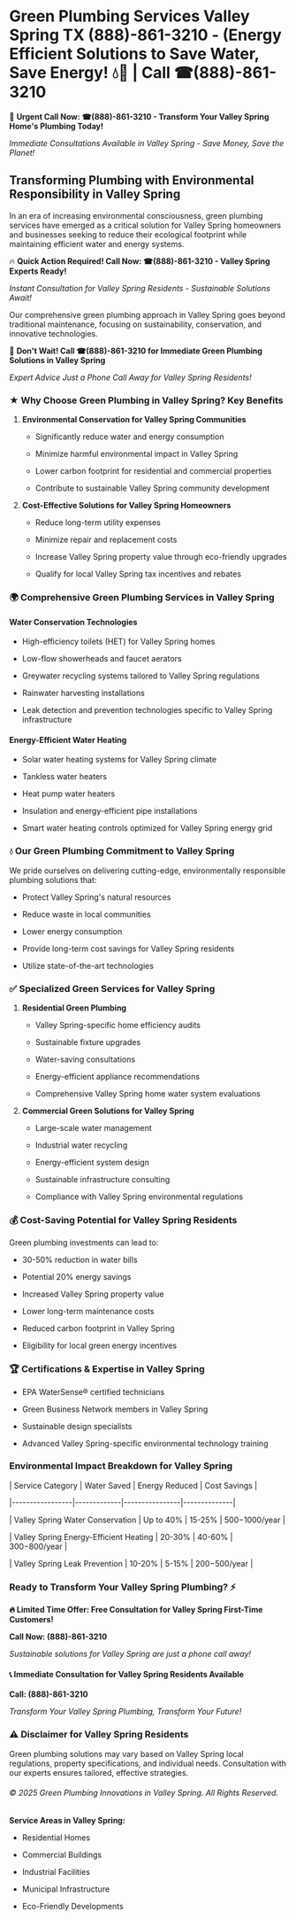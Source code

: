 # Green Plumbing Services Valley Spring TX (888)-861-3210 - (Energy Efficient Solutions to Save Water, Save Energy! 💧🌿 | Call ☎(888)-861-3210

🚨 **Urgent Call Now: ☎(888)-861-3210 - Transform Your Valley Spring Home's Plumbing Today!**
*Immediate Consultations Available in Valley Spring - Save Money, Save the Planet!*

## Transforming Plumbing with Environmental Responsibility in Valley Spring

In an era of increasing environmental consciousness, green plumbing services have emerged as a critical solution for Valley Spring homeowners and businesses seeking to reduce their ecological footprint while maintaining efficient water and energy systems. 

🔥 **Quick Action Required! Call Now: ☎(888)-861-3210 - Valley Spring Experts Ready!**
*Instant Consultation for Valley Spring Residents - Sustainable Solutions Await!*

Our comprehensive green plumbing approach in Valley Spring goes beyond traditional maintenance, focusing on sustainability, conservation, and innovative technologies.

🚨 **Don't Wait! Call ☎(888)-861-3210 for Immediate Green Plumbing Solutions in Valley Spring**
*Expert Advice Just a Phone Call Away for Valley Spring Residents!*

### ★ Why Choose Green Plumbing in Valley Spring? Key Benefits

1. **Environmental Conservation for Valley Spring Communities** 
   - Significantly reduce water and energy consumption
   - Minimize harmful environmental impact in Valley Spring
   - Lower carbon footprint for residential and commercial properties
   - Contribute to sustainable Valley Spring community development

2. **Cost-Effective Solutions for Valley Spring Homeowners** 
   - Reduce long-term utility expenses
   - Minimize repair and replacement costs
   - Increase Valley Spring property value through eco-friendly upgrades
   - Qualify for local Valley Spring tax incentives and rebates

### 🌍 Comprehensive Green Plumbing Services in Valley Spring

#### Water Conservation Technologies
- High-efficiency toilets (HET) for Valley Spring homes
- Low-flow showerheads and faucet aerators
- Greywater recycling systems tailored to Valley Spring regulations
- Rainwater harvesting installations
- Leak detection and prevention technologies specific to Valley Spring infrastructure

#### Energy-Efficient Water Heating
- Solar water heating systems for Valley Spring climate
- Tankless water heaters
- Heat pump water heaters
- Insulation and energy-efficient pipe installations
- Smart water heating controls optimized for Valley Spring energy grid

### 💧 Our Green Plumbing Commitment to Valley Spring

We pride ourselves on delivering cutting-edge, environmentally responsible plumbing solutions that:
- Protect Valley Spring's natural resources
- Reduce waste in local communities
- Lower energy consumption
- Provide long-term cost savings for Valley Spring residents
- Utilize state-of-the-art technologies

### ✅ Specialized Green Services for Valley Spring

1. **Residential Green Plumbing**
   - Valley Spring-specific home efficiency audits
   - Sustainable fixture upgrades
   - Water-saving consultations
   - Energy-efficient appliance recommendations
   - Comprehensive Valley Spring home water system evaluations

2. **Commercial Green Solutions for Valley Spring**
   - Large-scale water management
   - Industrial water recycling
   - Energy-efficient system design
   - Sustainable infrastructure consulting
   - Compliance with Valley Spring environmental regulations

### 💰 Cost-Saving Potential for Valley Spring Residents

Green plumbing investments can lead to:
- 30-50% reduction in water bills
- Potential 20% energy savings
- Increased Valley Spring property value
- Lower long-term maintenance costs
- Reduced carbon footprint in Valley Spring
- Eligibility for local green energy incentives

### 🏆 Certifications & Expertise in Valley Spring

- EPA WaterSense® certified technicians
- Green Business Network members in Valley Spring
- Sustainable design specialists
- Advanced Valley Spring-specific environmental technology training

### Environmental Impact Breakdown for Valley Spring

| Service Category | Water Saved | Energy Reduced | Cost Savings |
|-----------------|-------------|----------------|--------------|
| Valley Spring Water Conservation | Up to 40% | 15-25% | $500-$1000/year |
| Valley Spring Energy-Efficient Heating | 20-30% | 40-60% | $300-$800/year |
| Valley Spring Leak Prevention | 10-20% | 5-15% | $200-$500/year |

### Ready to Transform Your Valley Spring Plumbing? ⚡

**🔥 Limited Time Offer: Free Consultation for Valley Spring First-Time Customers!**

**Call Now: (888)-861-3210**
*Sustainable solutions for Valley Spring are just a phone call away!*

#### 📞 Immediate Consultation for Valley Spring Residents Available

**Call: (888)-861-3210**
*Transform Your Valley Spring Plumbing, Transform Your Future!*

### ⚠️ Disclaimer for Valley Spring Residents

Green plumbing solutions may vary based on Valley Spring local regulations, property specifications, and individual needs. Consultation with our experts ensures tailored, effective strategies.

###### © 2025 Green Plumbing Innovations in Valley Spring. All Rights Reserved.

**Service Areas in Valley Spring:** 
- Residential Homes
- Commercial Buildings
- Industrial Facilities
- Municipal Infrastructure
- Eco-Friendly Developments